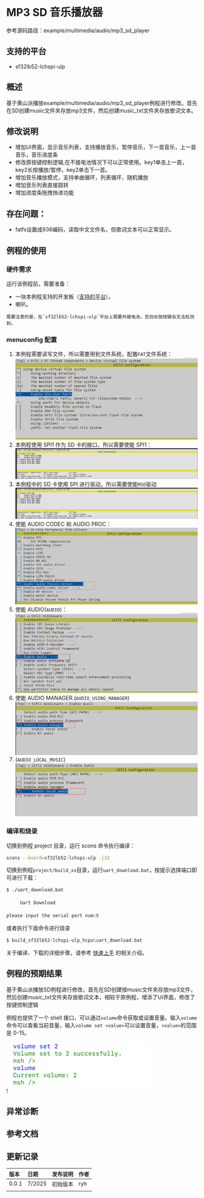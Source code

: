 # MP3 SD 音乐播放器

参考源码路径：example/multimedia/audio/mp3_sd_player

## 支持的平台
<!-- 支持哪些板子和芯片平台 -->
+ sf32lb52-lchspi-ulp

## 概述
<!-- 例程简介 -->
基于黄山派播放example/multimedia/audio/mp3_sd_player例程进行修改。首先在SD创建music文件夹存放mp3文件，然后创建music_txt文件夹存放歌词文本。

## 修改说明
* 增加UI界面，显示音乐列表，支持播放音乐，暂停音乐，下一首音乐，上一首音乐，音乐进度条
* 修改原按键控制逻辑,在不接电池情况下可以正常使用。key1单击上一首，key2长按播放/暂停，key2单击下一首。
* 增加音乐播放模式，支持单曲循环，列表循环，随机播放
* 增加音乐列表直接跳转
* 增加进度条拖拽快进功能

## 存在问题：
* fatfs设置成936编码，读取中文文件名，但歌词文本可以正常显示。


## 例程的使用
<!-- 说明如何使用例程，比如连接哪些硬件管脚观察波形，编译和烧写可以引用相关文档。
对于 rt_device 的例程，还需要把本例程用到的配置开关列出来，比如 PWM 例程用到了 PWM1，需要在 onchip 菜单里使能 PWM1 -->

### 硬件需求
运行该例程前，需要准备：
+ 一块本例程支持的开发板（[支持的平台](quick_start)）。
+ 喇叭。

```{warning}
需要注意的是，在`sf32lb52-lchspi-ulp`平台上需要外接电池，否则长按按键会无法检测到。
```

### menuconfig 配置

1. 本例程需要读写文件，所以需要用到文件系统，配置`FAT`文件系统：
![RT_USING_DFS_ELMFAT](./assets/mc_fat.png)
1. 本例程使用 SPI1 作为 SD 卡的接口，所以需要使能 SPI1：
![RT_USING_SPI1](./assets/mc_spi1.png)
1. 本例程中的 SD 卡使用 SPI 进行驱动，所以需要使能`MSD`驱动
![RT_USING_MSD](./assets/mc_msd.png)
1. 使能 AUDIO CODEC 和 AUDIO PROC：
![AUDIO CODEC & PROC](./assets/mc_audcodec_audprc.png)
1. 使能 AUDIO(`AUDIO`)：
![AUDIO](./assets/mc_audio.png)
1. 使能 AUDIO MANAGER.(`AUDIO_USING_MANAGER`)
![AUDIO_USING_MANAGER](./assets/mc_audio_manager.png)
1. (`AUDIO_LOCAL_MUSIC`)
![AUDIO_LOCAL_MUSIC](./assets/mc_local_music.png)

### 编译和烧录

切换到例程 project 目录，运行 scons 命令执行编译：

```bash
scons --board=sf32lb52-lchspi-ulp -j32
```

切换到例程`project/build_xx`目录，运行`uart_download.bat`，按提示选择端口即可进行下载：

```bash
$ ./uart_download.bat

     Uart Download

please input the serial port num:5
```

或者执行下面命令进行烧录
```bash
$ build_sf32lb52-lchspi-ulp_hcpu\uart_download.bat
```
关于编译、下载的详细步骤，请参考 [快速上手](quick_start) 的相关介绍。

## 例程的预期结果
<!-- 说明例程运行结果，比如哪几个灯会亮，会打印哪些 log，以便用户判断例程是否正常运行，运行结果可以结合代码分步骤说明 -->
基于黄山派播放SD例程进行修改，首先在SD创建按music文件夹存放mp3文件，然后创建music_txt文件夹存放歌词文本，相较于原例程，增添了UI界面，修改了按键控制逻辑

例程也提供了一个 shell 接口，可以通过`volume`命令获取或设置音量。输入`volume`命令可以查看当前音量，输入`volume set <value>`可以设置音量，`<value>`的范围是 0-15。

!![shell](./assets/mc_volume_shell.png)

## 异常诊断

## 参考文档
<!-- 对于 rt_device 的示例，rt-thread 官网文档提供的较详细说明，可以在这里添加网页链接，例如，参考 RT-Thread 的 [RTC 文档](https://www.rt-thread.org/document/site/#/rt-thread-version/rt-thread-standard/programming-manual/device/rtc/rtc) -->

## 更新记录
|版本 |日期   |发布说明 | 作者 |
|:---|:---|:---|:---|    
|0.0.1 |7/2025 |初始版本 | ryh |
| | | |
